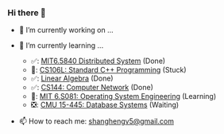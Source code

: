 ### Hi there 👋

- 🔭 I’m currently working on ...
- 🌱 I’m currently learning ...
  - ✅: [MIT6.5840 Distributed System](https://github.com/shanghengv5/6.5840Lab) (Done)
  - 📖: [CS106L: Standard C++ Programming](https://github.com/shanghengv5/CS106L-Standard-C-Programming) (Stuck)
  - ✅: [Linear Algebra](https://www.youtube.com/watch?v=fNk_zzaMoSs&list=PLZHQObOWTQDPD3MizzM2xVFitgF8hE_ab) (Done)
  - ✅: [CS144: Computer Network](https://github.com/shanghengv5/CS144) (Done)
  - 📖: [MIT 6.S081: Operating System Engineering]() (Learning)
  - ❎: [CMU 15-445: Database Systems]() (Waiting)

- 📫 How to reach me: shanghengv5@gmail.com


